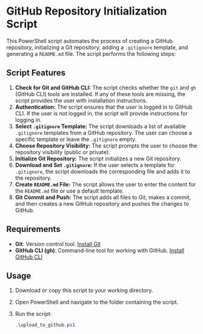 # GitHub Repository Initialization Script

This PowerShell script automates the process of creating a GitHub repository, initializing a Git repository, adding a `.gitignore` template, and generating a `README.md` file. The script performs the following steps:

## Script Features

1. **Check for Git and GitHub CLI:** The script checks whether the `git` and `gh` (GitHub CLI) tools are installed. If any of these tools are missing, the script provides the user with installation instructions.
2. **Authentication:** The script ensures that the user is logged in to GitHub CLI. If the user is not logged in, the script will provide instructions for logging in.
3. **Select `.gitignore` Template:** The script downloads a list of available `.gitignore` templates from a GitHub repository. The user can choose a specific template or leave the `.gitignore` empty.
4. **Choose Repository Visibility:** The script prompts the user to choose the repository visibility (public or private).
5. **Initialize Git Repository:** The script initializes a new Git repository.
6. **Download and Set `.gitignore`:** If the user selects a template for `.gitignore`, the script downloads the corresponding file and adds it to the repository.
7. **Create `README.md` File:** The script allows the user to enter the content for the `README.md` file or use a default template.
8. **Git Commit and Push:** The script adds all files to Git, makes a commit, and then creates a new GitHub repository and pushes the changes to GitHub.

## Requirements

- **Git**: Version control tool. [Install Git](https://git-scm.com/)
- **GitHub CLI (gh)**: Command-line tool for working with GitHub. [Install GitHub CLI](https://cli.github.com/)

## Usage

1. Download or copy this script to your working directory.
2. Open PowerShell and navigate to the folder containing the script.
3. Run the script:

   ```powershell
   .\upload_to_github.ps1
